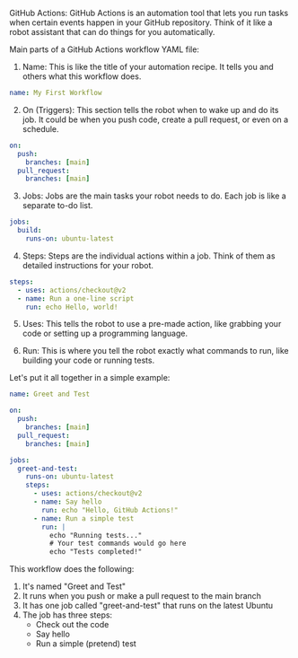 GitHub Actions:
GitHub Actions is an automation tool that lets you run tasks when certain events happen in your GitHub repository. Think of it like a robot assistant that can do things for you automatically.

Main parts of a GitHub Actions workflow YAML file:

1. Name:
   This is like the title of your automation recipe. It tells you and others what this workflow does.

```yaml
name: My First Workflow
```

2. On (Triggers):
   This section tells the robot when to wake up and do its job. It could be when you push code, create a pull request, or even on a schedule.

```yaml
on:
  push:
    branches: [main]
  pull_request:
    branches: [main]
```

3. Jobs:
   Jobs are the main tasks your robot needs to do. Each job is like a separate to-do list.

```yaml
jobs:
  build:
    runs-on: ubuntu-latest
```

4. Steps:
   Steps are the individual actions within a job. Think of them as detailed instructions for your robot.

```yaml
steps:
  - uses: actions/checkout@v2
  - name: Run a one-line script
    run: echo Hello, world!
```

5. Uses:
   This tells the robot to use a pre-made action, like grabbing your code or setting up a programming language.

6. Run:
   This is where you tell the robot exactly what commands to run, like building your code or running tests.

Let's put it all together in a simple example:

```yaml
name: Greet and Test

on:
  push:
    branches: [main]
  pull_request:
    branches: [main]

jobs:
  greet-and-test:
    runs-on: ubuntu-latest
    steps:
      - uses: actions/checkout@v2
      - name: Say hello
        run: echo "Hello, GitHub Actions!"
      - name: Run a simple test
        run: |
          echo "Running tests..."
          # Your test commands would go here
          echo "Tests completed!"
```

This workflow does the following:

1. It's named "Greet and Test"
2. It runs when you push or make a pull request to the main branch
3. It has one job called "greet-and-test" that runs on the latest Ubuntu
4. The job has three steps:
   - Check out the code
   - Say hello
   - Run a simple (pretend) test

